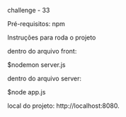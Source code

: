 challenge - 33

Pré-requisitos:
npm

Instruções para roda o projeto

dentro do arquivo front:

$nodemon server.js 

dentro do arquivo server:

$node app.js

local do projeto: http://localhost:8080.